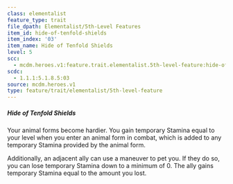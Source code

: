 ```yaml
---
class: elementalist
feature_type: trait
file_dpath: Elementalist/5th-Level Features
item_id: hide-of-tenfold-shields
item_index: '03'
item_name: Hide of Tenfold Shields
level: 5
scc:
  - mcdm.heroes.v1:feature.trait.elementalist.5th-level-feature:hide-of-tenfold-shields
scdc:
  - 1.1.1:5.1.8.5:03
source: mcdm.heroes.v1
type: feature/trait/elementalist/5th-level-feature
---
```


##### Hide of Tenfold Shields

Your animal forms become hardier. You gain temporary Stamina equal to your level when you enter an animal form in combat, which is added to any temporary Stamina provided by the animal form.

Additionally, an adjacent ally can use a maneuver to pet you. If they do so, you can lose temporary Stamina down to a minimum of 0. The ally gains temporary Stamina equal to the amount you lost.
